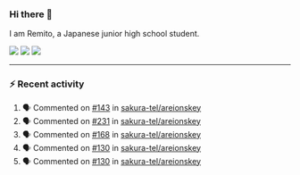 ### Hi there 👋

I am Remito, a Japanese junior high school student.

[![](https://img.shields.io/mastodon/follow/000000001?domain=https%3A%2F%2Fchillout.chat&style=social)](https://chillout.chat/@remito)
[![](https://img.shields.io/badge/discord-%236C54E8.svg?&style=flat&logo=discord&logoColor=white)](https://discord.com/users/786524349015261204)
[![](https://img.shields.io/badge/Keybase-%23E3E049.svg?&style=flat&logo=Keybase&logoColor=black)](https://keybase.io/remito)

---

### ⚡ Recent activity

<!--START_SECTION:activity--> 
1. 🗣 Commented on [#143](https://github.com/sakura-tel/areionskey/issues/143) in [sakura-tel/areionskey](https://github.com/sakura-tel/areionskey)
2. 🗣 Commented on [#231](https://github.com/sakura-tel/areionskey/issues/231) in [sakura-tel/areionskey](https://github.com/sakura-tel/areionskey)
3. 🗣 Commented on [#168](https://github.com/sakura-tel/areionskey/issues/168) in [sakura-tel/areionskey](https://github.com/sakura-tel/areionskey)
4. 🗣 Commented on [#130](https://github.com/sakura-tel/areionskey/issues/130) in [sakura-tel/areionskey](https://github.com/sakura-tel/areionskey)
5. 🗣 Commented on [#130](https://github.com/sakura-tel/areionskey/issues/130) in [sakura-tel/areionskey](https://github.com/sakura-tel/areionskey)
<!--END_SECTION:activity-->
